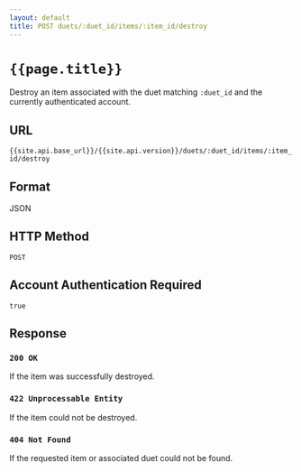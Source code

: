 ```yaml
---
layout: default
title: POST duets/:duet_id/items/:item_id/destroy
---
```

# `{{page.title}}`

Destroy an item associated with the duet matching `:duet_id` and the currently authenticated account.

## URL

`{{site.api.base_url}}/{{site.api.version}}/duets/:duet_id/items/:item_id/destroy`

## Format

JSON

## HTTP Method

`POST`

## Account Authentication Required

`true`

## Response

### `200 OK`

If the item was successfully destroyed.

### `422 Unprocessable Entity`

If the item could not be destroyed.

### `404 Not Found`

If the requested item or associated duet could not be found.